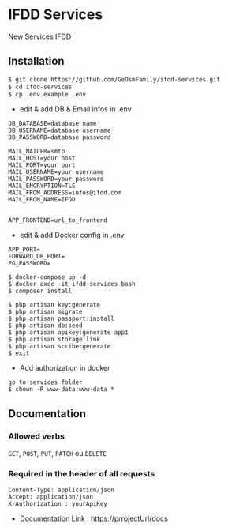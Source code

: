 # IFDD Services

New Services IFDD

## Installation

```sh
$ git clone https://github.com/GeOsmFamily/ifdd-services.git
$ cd ifdd-services
$ cp .env.example .env
```

-   edit & add DB & Email infos in .env

```
DB_DATABASE=database name
DB_USERNAME=database username
DB_PASSWORD=database password

MAIL_MAILER=smtp
MAIL_HOST=your host
MAIL_PORT=your port
MAIL_USERNAME=your username
MAIL_PASSWORD=your password
MAIL_ENCRYPTION=TLS
MAIL_FROM_ADDRESS=infos@ifdd.com
MAIL_FROM_NAME=IFDD


APP_FRONTEND=url_to_frontend

```

-   edit & add Docker config in .env

```
APP_PORT=
FORWARD_DB_PORT=
PG_PASSWORD=
```

```
$ docker-compose up -d
$ docker exec -it ifdd-services bash
$ composer install
```

```
$ php artisan key:generate
$ php artisan migrate
$ php artisan passport:install
$ php artisan db:seed
$ php artisan apikey:generate app1
$ php artisan storage:link
$ php artisan scribe:generate
$ exit
```

-   Add authorization in docker

```
go to services folder
$ chown -R www-data:www-data *
```

## Documentation

### Allowed verbs

`GET`, `POST`, `PUT`, `PATCH` ou `DELETE`

### Required in the header of all requests

```
Content-Type: application/json
Accept: application/json
X-Authorization : yourApiKey
```

-   Documentation Link : https://prrojectUrl/docs
